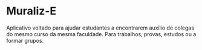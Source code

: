 # Muraliz-E
Aplicativo voltado para ajudar estudantes a encontrarem auxílio de colegas do mesmo curso da mesma faculdade. Para trabalhos, provas, estudos ou a formar grupos.
